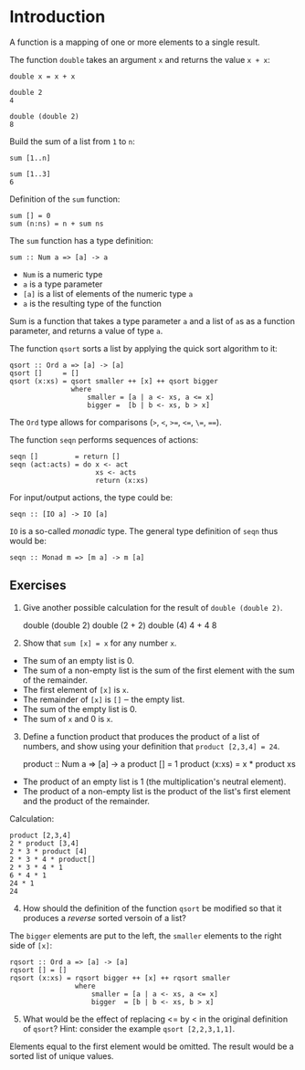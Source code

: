 # Introduction

A function is a mapping of one or more elements to a single result.

The function `double` takes an argument `x` and returns the value `x + x`:

    double x = x + x

    double 2
    4

    double (double 2)
    8

Build the sum of a list from `1` to `n`:

    sum [1..n]

    sum [1..3]
    6

Definition of the `sum` function:

    sum [] = 0
    sum (n:ns) = n + sum ns

The `sum` function has a type definition:

    sum :: Num a => [a] -> a

- `Num` is a numeric type
- `a` is a type parameter
- `[a]` is a list of elements of the numeric type `a`
- `a` is the resulting type of the function

Sum is a function that takes a type parameter `a` and a list of `a`s as a
function parameter, and returns a value of type `a`.

The function `qsort` sorts a list by applying the quick sort algorithm to it:

    qsort :: Ord a => [a] -> [a]
    qsort []     = []
    qsort (x:xs) = qsort smaller ++ [x] ++ qsort bigger
                   where
                       smaller = [a | a <- xs, a <= x]
                       bigger =  [b | b <- xs, b > x]

The `Ord` type allows for comparisons (`>`, `<`, `>=`, `<=`, `\=`, `==`).

The function `seqn` performs sequences of actions:

    seqn []         = return []
    seqn (act:acts) = do x <- act
                         xs <- acts
                         return (x:xs)

For input/output actions, the type could be:

    seqn :: [IO a] -> IO [a]

`IO` is a so-called _monadic_ type. The general type definition of `seqn` thus would be:

    seqn :: Monad m => [m a] -> m [a]

## Exercises

1) Give another possible calculation for the result of `double (double 2)`.

    double (double 2)
    double (2 + 2)
    double (4)
    4 + 4
    8

2) Show that `sum [x] = x` for any number `x`.

- The sum of an empty list is 0.
- The sum of a non-empty list is the sum of the first element with the sum of the remainder.
- The first element of `[x]` is `x`.
- The remainder of `[x]` is `[]` ‒ the empty list.
- The sum of the empty list is 0.
- The sum of `x` and 0 is `x`.

3) Define a function product that produces the product of a list of numbers,
and show using your definition that `product [2,3,4] = 24`.

    product :: Num a => [a] -> a
    product []     = 1
    product (x:xs) = x * product xs

- The product of an empty list is 1 (the multiplication's neutral element).
- The product of a non-empty list is the product of the list's first element
  and the product of the remainder.

Calculation:

    product [2,3,4]
    2 * product [3,4]
    2 * 3 * product [4]
    2 * 3 * 4 * product[]
    2 * 3 * 4 * 1
    6 * 4 * 1
    24 * 1
    24

4) How should the definition of the function `qsort` be modified so that it
produces a _reverse_ sorted versoin of a list?

The `bigger` elements are put to the left, the `smaller` elements to the right side of `[x]`:

    rqsort :: Ord a => [a] -> [a]
    rqsort [] = []
    rqsort (x:xs) = rqsort bigger ++ [x] ++ rqsort smaller
                    where
                        smaller = [a | a <- xs, a <= x]
                        bigger  = [b | b <- xs, b > x]

5) What would be the effect of replacing <= by < in the original definition of
`qsort`? Hint: consider the example `qsort [2,2,3,1,1]`.

Elements equal to the first element would be omitted. The result would be a
sorted list of unique values.
